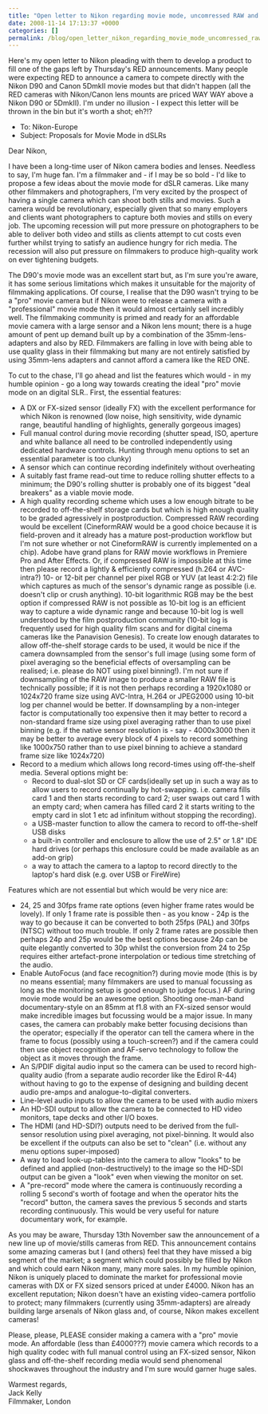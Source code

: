 ```yaml
---
title: "Open letter to Nikon regarding movie mode, uncomressed RAW and RED"
date: 2008-11-14 17:13:37 +0000
categories: []
permalink: /blog/open_letter_nikon_regarding_movie_mode_uncomressed_raw_and_red
---
```

Here's my open letter to Nikon pleading with them to develop a product
to fill one of the gaps left by Thursday's RED announcements. Many
people were expecting RED to announce a camera to compete directly with
the Nikon D90 and Canon 5DmkII movie modes but that didn't happen (all
the RED cameras with Nikon/Canon lens mounts are priced WAY WAY above a
Nikon D90 or 5DmkII). I'm under no illusion - I expect this letter will
be thrown in the bin but it's worth a shot; eh?!?

-   To: Nikon-Europe
-   Subject: Proposals for Movie Mode in dSLRs

Dear Nikon,

I have been a long-time user of Nikon camera bodies and lenses. Needless
to say, I'm huge fan. I'm a filmmaker and - if I may be so bold - I'd
like to propose a few ideas about the movie mode for dSLR cameras. Like
many other filmmakers and photographers, I'm very excited by the
prospect of having a single camera which can shoot both stills and
movies. Such a camera would be revolutionary, especially given that so
many employers and clients want photographers to capture both movies and
stills on every job. The upcoming recession will put more pressure on
photographers to be able to deliver both video and stills as clients
attempt to cut costs even further whilst trying to satisfy an audience
hungry for rich media. The recession will also put pressure on
filmmakers to produce high-quality work on ever tightening budgets.

The D90's movie mode was an excellent start but, as I'm sure you're
aware, it has some serious limitations which makes it unsuitable for the
majority of filmmaking applications. Of course, I realise that the D90
wasn't trying to be a "pro" movie camera but if Nikon were to release a
camera with a "professional" movie mode then it would almost certainly
sell incredibly well. The filmmaking community is primed and ready for
an affordable movie camera with a large sensor and a Nikon lens mount;
there is a huge amount of pent up demand built up by a combination of
the 35mm-lens-adapters and also by RED. Filmmakers are falling in love
with being able to use quality glass in their filmmaking but many are
not entirely satisfied by using 35mm-lens adapters and cannot afford a
camera like the RED ONE.

To cut to the chase, I'll go ahead and list the features which would -
in my humble opinion - go a long way towards creating the ideal "pro"
movie mode on an digital SLR.. First, the essential features:

-   A DX or FX-sized sensor (ideally FX) with the excellent performance
    for which Nikon is renowned (low noise, high sensitivity, wide
    dynamic range, beautiful handling of highlights, generally
    gorgeous images)
-   Full manual control during movie recording (shutter spead, ISO,
    aperture and white ballance all need to be controlled independently
    using dedicated hardware controls. Hunting through menu options to
    set an essential parameter is too clunky)
-   A sensor which can continue recording indefinitely without
    overheating
-   A suitably fast frame read-out time to reduce rolling shutter
    effects to a minimum; the D90's rolling shutter is probably one of
    its biggest "deal breakers" as a viable movie mode.
-   A high quality recording scheme which uses a low enough bitrate to
    be recorded to off-the-shelf storage cards but which is high enough
    quality to be graded agressively in postproduction. Compressed RAW
    recording would be excellent (CineformRAW would be a good choice
    because it is field-proven and it already has a mature
    post-production workflow but I'm not sure whether or not CineformRAW
    is currently implemented on a chip). Adobe have grand plans for RAW
    movie workflows in Premiere Pro and After Effects. Or, if compressed
    RAW is impossible at this time then please record a lightly &
    efficiently compressed (h.264 or AVC-intra?) 10- or 12-bit per
    channel per pixel RGB or YUV (at least 4:2:2) file which captures as
    much of the sensor's dynamic range as possible (i.e. doesn't clip or
    crush anything). 10-bit logarithmic RGB may be the best option if
    compressed RAW is not possible as 10-bit log is an efficient way to
    capture a wide dynamic range and because 10-bit log is well
    understood by the film postproduction community (10-bit log is
    frequently used for high quality film scans and for digital cinema
    cameras like the Panavision Genesis). To create low enough datarates
    to allow off-the-shelf storage cards to be used, it would be nice if
    the camera downsampled from the sensor's full image (using some form
    of pixel averaging so the beneficial effects of oversampling can be
    realised; i.e. please do NOT using pixel binning!). I'm not sure if
    downsampling of the RAW image to produce a smaller RAW file is
    technically possible; if it is not then perhaps recording a
    1920x1080 or 1024x720 frame size using AVC-Intra, H.264 or JPEG2000
    using 10-bit log per channel would be better. If downsampling by a
    non-integer factor is computationally too expensive then it may
    better to record a non-standard frame size using pixel averaging
    rather than to use pixel binning (e.g. if the native sensor
    resolution is - say - 4000x3000 then it may be better to average
    every block of 4 pixels to record something like 1000x750 rather
    than to use pixel binning to achieve a standard frame size
    like 1024x720)
-   Record to a medium which allows long record-times using
    off-the-shelf media. Several options might be:
    -   Record to dual-slot SD or CF cards(ideally set up in such a way
        as to allow users to record continually by hot-swapping. i.e.
        camera fills card 1 and then starts recording to card 2; user
        swaps out card 1 with an empty card; when camera has filled card
        2 it starts writing to the empty card in slot 1 etc ad infinitum
        without stopping the recording).
    -   a USB-master function to allow the camera to record to
        off-the-shelf USB disks
    -   a built-in controller and enclosure to allow the use of 2.5" or
        1.8" IDE hard drives (or perhaps this enclosure could be made
        available as an add-on grip)
    -   a way to attach the camera to a laptop to record directly to the
        laptop's hard disk (e.g. over USB or FireWire)

Features which are not essential but which would be very nice are:

-   24, 25 and 30fps frame rate options (even higher frame rates would
    be lovely). If only 1 frame rate is possible then - as you know -
    24p is the way to go because it can be converted to both 25fps (PAL)
    and 30fps (NTSC) without too much trouble. If only 2 frame rates are
    possible then perhaps 24p and 25p would be the best options because
    24p can be quite elegantly converted to 30p whilst the conversion
    from 24 to 25p requires either artefact-prone interpolation or
    tedious time stretching of the audio.
-   Enable AutoFocus (and face recognition?) during movie mode (this is
    by no means essential; many filmmakers are used to manual focussing
    as long as the monitoring setup is good enough to judge focus.) AF
    during movie mode would be an awesome option. Shooting one-man-band
    documentary-style on an 85mm at f1.8 with an FX-sized sensor would
    make incredible images but focussing would be a major issue. In many
    cases, the camera can probably make better focusing decisions than
    the operator; especially if the operator can tell the camera where
    in the frame to focus (possibly using a touch-screen?) and if the
    camera could then use object recognition and AF-servo technology to
    follow the object as it moves through the frame.
-   An S/PDIF digital audio input so the camera can be used to record
    high-quality audio (from a separate audio recorder like the
    Edirol R-44) without having to go to the expense of designing and
    building decent audio pre-amps and analogue-to-digital converters.
-   Line-level audio inputs to allow the camera to be used with audio
    mixers
-   An HD-SDI output to allow the camera to be connected to HD video
    monitors, tape decks and other I/O boxes.
-   The HDMI (and HD-SDI?) outputs need to be derived from the
    full-sensor resolution using pixel averaging, not pixel-binning. It
    would also be excellent if the outputs can also be set to
    "clean" (i.e. without any menu options super-imposed)
-   A way to load look-up-tables into the camera to allow "looks" to be
    defined and applied (non-destructively) to the image so the HD-SDI
    output can be given a "look" even when viewing the monitor on set.
-   A "pre-record" mode where the camera is continuously recording a
    rolling 5 second's worth of footage and when the operator hits the
    "record" button, the camera saves the previous 5 seconds and starts
    recording continuously. This would be very useful for nature
    documentary work, for example.

As you may be aware, Thursday 13th November saw the announcement of a
new line up of movie/stills cameras from RED. This announcement contains
some amazing cameras but I (and others) feel that they have missed a big
segment of the market; a segment which could possibly be filled by Nikon
and which could earn Nikon many, many more sales. In my humble opinion,
Nikon is uniquely placed to dominate the market for professional movie
cameras with DX or FX sized sensors priced at under £4000. Nikon has an
excellent reputation; Nikon doesn't have an existing video-camera
portfolio to protect; many filmmakers (currently using 35mm-adapters)
are already building large arsenals of Nikon glass and, of course, Nikon
makes excellent cameras!

Please, please, PLEASE consider making a camera with a "pro" movie mode.
An affordable (less than £4000???) movie camera which records to a high
quality codec with full manual control using an FX-sized sensor, Nikon
glass and off-the-shelf recording media would send phenomenal shockwaves
throughout the industry and I'm sure would garner huge sales.

Warmest regards,\
Jack Kelly\
Filmmaker, London

